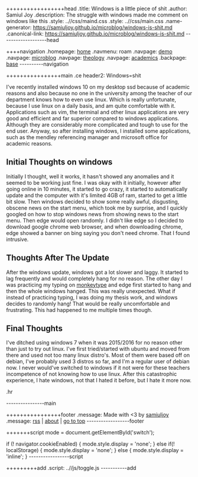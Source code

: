 +++++++++++++++++head
.title: Windows is a little piece of shit
.author: Samiul Joy
.description: The struggle with windows made me comment on windows like this
.style: ..//css/maind.css
.style: ..//css/main.css
.name-generator: https://samiuljoy.github.io/microblog/windows-is-shit.md
.canonical-link: https://samiuljoy.github.io/microblog/windows-is-shit.md
-------------------head

++++navigation
.homepage: [home](..//index.html)
.navmenu: roam
.navpage: [demo](..//demo/base.html)
.navpage: [microblog](..//microblog/base.html)
.navpage: [theology](..//theology/base.html)
.navpage: [academics](..//academics/base.html)
.backpage: [base](base.html)
----------navigation

++++++++++++++++main
.ce header2: Windows=shit

I've recently installed windows 10 on my desktop ssd because of academic reasons and also because no one in the university among the teacher of our department knows how to even use linux. Which is really unfortunate, because I use linux on a daily basis, and am quite comfortable with it. Applications such as vim, the terminal and other linux applications are very good and efficient and far superior compared to windows applications. Although they are considerably more complicated and tough to use for the end user. Anyway, so after installing windows, I installed some applications, such as the mendley referencing manager and microsoft office for academic reasons.


## Initial Thoughts on windows

Initially I thought, well it works, it hasn't showed any anomalies and it seemed to be working just fine. I was okay with it initially, however after going online in 10 minutes, it started to go crazy, it started to automatically update and the computer with it's limited 4GB of ram, started to get a little bit slow. Then windows decided to show some really awful, disgusting, obscene news on the start menu, which took me by surprise, and I quickly googled on how to stop windows news from showing news to the start menu. Then edge would open randomly. I didn't like edge so I decided to download google chrome web browser, and when downloading chrome, edge showed a banner on bing saying you don't need chrome. That I found intrusive.


## Thoughts After The Update

After the windows update, windows got a lot slower and laggy. It started to lag frequently and would completely hang for no reason. The other day I was practicing my typing on [monkeytype](https://monkeytype.com) and edge first started to hang and then the whole windows hanged. This was really unexpected. What if instead of practicing typing, I was doing my thesis work, and windows decides to randomly hang! That would be really uncomfortable and frustrating. This had happened to me multiple times though.


## Final Thoughts

I've ditched using windows 7 when it was 2015/2016 for no reason other than  just to try out linux. I've first tried/started with ubuntu and moved from there and used not too many linux distro's. Most of them were based off on debian, I've probably used 3 distros so far, and I'm a regular user of debian now. I never would've switched to windows if it not were for these teachers incompetence of not knowing how to use linux. After this catastrophic experience, I hate windows, not that I hated it before, but I hate it more now.

.hr

----------------main

++++++++++++++++footer
.message: Made with <3 by [samiuljoy](https://github.com/samiuljoy)
.message: [rss](/rss.xml) | [about](/about.html) | [go to top](#)
------------------footer

+++++++script
mode = document.getElementById('switch');

if (! navigator.cookieEnabled) {
	mode.style.display = 'none';
}
else if(! localStorage) {
	mode.style.display = 'none';
}
else {
	mode.style.display = 'inline';
}
-----------------script

+++++++++add
.script: ..//js/toggle.js
-----------add

